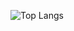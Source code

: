 ![Top Langs](https://github-readme-stats.vercel.app/api/top-langs/?username=soykasloyka&layout=compact)

